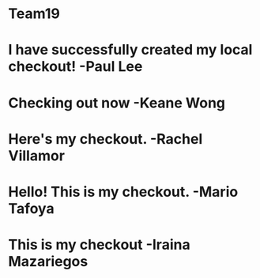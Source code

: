 # Team19
# I have successfully created my local checkout! -Paul Lee

# Checking out now -Keane Wong

# Here's my checkout. -Rachel Villamor

# Hello! This is my checkout. -Mario Tafoya

# This is my checkout -Iraina Mazariegos

